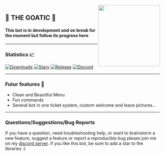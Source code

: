 <img align="right" src="https://cdn.discordapp.com/attachments/984087423736762378/984121011450576906/pp_goatic_3_1.png" height="200" width="200">

## 🐐 THE GOATIC 🐐

#### This bot is in development and on break for the moment but follow its progress here

---

### Statistics 📈

[![Downloads](https://img.shields.io/github/downloads/LeBolbiquet/The-GOATIC/total.svg)](https://github.com/LeBolbiquet/The-GOATIC)
[![Stars](https://img.shields.io/github/stars/LeBolbiquet/The-GOATIC.svg)](https://github.com/LeBolbiquet/The-GOATIC/stargazers)
[![Release](https://img.shields.io/amo/v/e?color=The-GOATIC=Release)](https://github.com/LeBolbiquet/The-GOATIC/releases/latest)
[![Discord](https://discordapp.com/api/guilds/856264603577876500/widget.png)](https://discord.gg/WTe9HUYM9v)

---

### Futur features 🎯
  * Clean and Beautiful Menu
  * Fun commands
  * Several bot in one ticket system, custom welcome and leave pictures...

---

### Questions/Suggestions/Bug Reports
If you have a question, need troubleshooting help, or want to brainstorm a new feature, suggest a feature or report a reproducible bug please join me on my [discord server](https://discord.gg/WTe9HUYM9v). If you like this bot, be sure to add a star to the libraries :)
